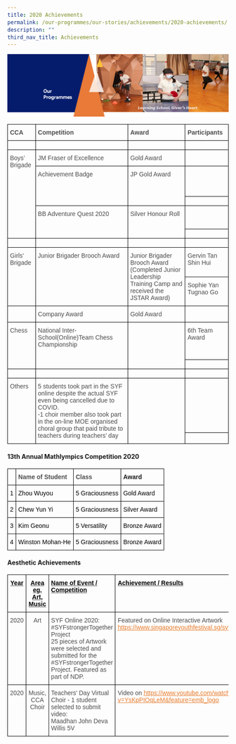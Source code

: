 ```yaml
---
title: 2020 Achievements
permalink: /our-programmes/our-stories/achievements/2020-achievements/
description: ""
third_nav_title: Achievements
---
```

<img src="/images/OurProgrammes.png">
<style type="text/css">
.tg  {border-collapse:collapse;border-spacing:0;}
.tg td{border-color:black;border-style:solid;border-width:1px;font-family:Arial, sans-serif;font-size:14px;
  overflow:hidden;padding:10px 5px;word-break:normal;}
.tg th{border-color:black;border-style:solid;border-width:1px;font-family:Arial, sans-serif;font-size:14px;
  font-weight:normal;overflow:hidden;padding:10px 5px;word-break:normal;}
.tg .tg-q6nq{color:#4C4C4C;text-align:left;vertical-align:top}
.tg .tg-gpqx{color:#4C4C4C;font-weight:bold;text-align:left;vertical-align:top}
</style>
<table class="tg">
<thead>
  <tr>
    <th class="tg-gpqx">CCA</th>
    <th class="tg-gpqx">Competition</th>
    <th class="tg-gpqx">Award</th>
    <th class="tg-gpqx">Participants</th>
  </tr>
</thead>
<tbody>
  <tr>
    <td class="tg-gpqx"> </td>
    <td class="tg-gpqx"> </td>
    <td class="tg-gpqx"> </td>
    <td class="tg-gpqx"> </td>
  </tr>
  <tr>
    <td class="tg-q6nq" rowspan="5">Boys’ Brigade</td>
    <td class="tg-q6nq">JM Fraser of Excellence</td>
    <td class="tg-q6nq">Gold Award</td>
    <td class="tg-q6nq"> </td>
  </tr>
  <tr>
    <td class="tg-q6nq" rowspan="2">Achievement Badge</td>
    <td class="tg-q6nq" rowspan="2">JP Gold Award</td>
    <td class="tg-q6nq"> <br> <br> <br> </td>
  </tr>
  <tr>
    <td class="tg-q6nq"> </td>
  </tr>
  <tr>
    <td class="tg-q6nq" rowspan="2">BB Adventure Quest 2020</td>
    <td class="tg-q6nq" rowspan="2">Silver Honour Roll</td>
    <td class="tg-q6nq"> <br> <br> </td>
  </tr>
  <tr>
    <td class="tg-q6nq"> </td>
  </tr>
  <tr>
    <td class="tg-q6nq"> </td>
    <td class="tg-q6nq"> </td>
    <td class="tg-q6nq"> </td>
    <td class="tg-q6nq"> </td>
  </tr>
  <tr>
    <td class="tg-q6nq" rowspan="2">Girls’ Brigade</td>
    <td class="tg-q6nq" rowspan="2">Junior Brigader Brooch Award</td>
    <td class="tg-q6nq" rowspan="2">Junior Brigader Brooch Award<br>(Completed Junior Leadership Training Camp and received the JSTAR Award)</td>
    <td class="tg-q6nq">Gervin Tan Shin Hui</td>
  </tr>
  <tr>
    <td class="tg-q6nq">Sophie Yan Tugnao Go</td>
  </tr>
  <tr>
    <td class="tg-q6nq"> </td>
    <td class="tg-q6nq">Company Award</td>
    <td class="tg-q6nq">Gold Award</td>
    <td class="tg-q6nq"> </td>
  </tr>
  <tr>
    <td class="tg-q6nq" rowspan="2">Chess</td>
    <td class="tg-q6nq" rowspan="2">National Inter-School(Online)Team Chess Championship<br> </td>
    <td class="tg-q6nq" rowspan="2"> <br></td>
    <td class="tg-q6nq">6th Team Award<br> <br> <br> </td>
  </tr>
  <tr>
    <td class="tg-q6nq"> </td>
  </tr>
  <tr>
    <td class="tg-q6nq"> </td>
    <td class="tg-q6nq"> </td>
    <td class="tg-q6nq"> </td>
    <td class="tg-q6nq"> </td>
  </tr>
  <tr>
    <td class="tg-q6nq" rowspan="2">Others</td>
    <td class="tg-q6nq" rowspan="2">5 students took part in the SYF online despite the actual SYF even being cancelled due to COVID.<br>-1 choir member also took part in the on-line MOE organised choral group that paid tribute to teachers during teachers’ day</td>
    <td class="tg-q6nq" rowspan="2"> <br></td>
    <td class="tg-q6nq"> <br> <br> <br> <br> <br> </td>
  </tr>
  <tr>
    <td class="tg-q6nq"> </td>
  </tr>
</tbody>
</table>
<h4><strong>13th Annual Mathlympics Competition 2020</strong></h4>
<style type="text/css">
.tg  {border-collapse:collapse;border-spacing:0;}
.tg td{border-color:black;border-style:solid;border-width:1px;font-family:Arial, sans-serif;font-size:14px;
  overflow:hidden;padding:10px 5px;word-break:normal;}
.tg th{border-color:black;border-style:solid;border-width:1px;font-family:Arial, sans-serif;font-size:14px;
  font-weight:normal;overflow:hidden;padding:10px 5px;word-break:normal;}
.tg .tg-q6nq{color:#4C4C4C;text-align:left;vertical-align:top}
.tg .tg-1wig{font-weight:bold;text-align:left;vertical-align:top}
.tg .tg-gpqx{color:#4C4C4C;font-weight:bold;text-align:left;vertical-align:top}
</style>
<table class="tg">
<thead>
  <tr>
    <th class="tg-gpqx"></th>
    <th class="tg-gpqx">Name of Student</th>
    <th class="tg-gpqx">Class</th>
    <th class="tg-1wig">Award</th>
  </tr>
</thead>
<tbody>
  <tr>
    <td class="tg-q6nq"><span style="color:black">1</span></td>
    <td class="tg-q6nq"><span style="color:black">Zhou Wuyou</span></td>
    <td class="tg-q6nq"><span style="color:black">5 Graciousness</span></td>
    <td class="tg-q6nq"><span style="color:black">Gold Award</span></td>
  </tr>
  <tr>
    <td class="tg-q6nq"><span style="color:black">2</span></td>
    <td class="tg-q6nq"><span style="color:black">Chew Yun Yi</span></td>
    <td class="tg-q6nq"><span style="color:black">5 Graciousness</span></td>
    <td class="tg-q6nq"><span style="color:black">Silver Award</span></td>
  </tr>
  <tr>
    <td class="tg-q6nq"><span style="color:black">3</span></td>
    <td class="tg-q6nq"><span style="color:black">Kim Geonu</span></td>
    <td class="tg-q6nq"><span style="color:black">5 Versatility</span></td>
    <td class="tg-q6nq"><span style="color:black">Bronze Award</span></td>
  </tr>
  <tr>
    <td class="tg-q6nq"><span style="color:black">4</span></td>
    <td class="tg-q6nq"><span style="color:black">Winston Mohan-He</span></td>
    <td class="tg-q6nq"><span style="color:black">5 Graciousness</span></td>
    <td class="tg-q6nq"><span style="color:black">Bronze Award</span></td>
  </tr>
</tbody>
</table>
<h4><strong>Aesthetic Achievements</strong></h4>
<style type="text/css">
.tg  {border-collapse:collapse;border-spacing:0;}
.tg td{border-color:black;border-style:solid;border-width:1px;font-family:Arial, sans-serif;font-size:14px;
  overflow:hidden;padding:10px 5px;word-break:normal;}
.tg th{border-color:black;border-style:solid;border-width:1px;font-family:Arial, sans-serif;font-size:14px;
  font-weight:normal;overflow:hidden;padding:10px 5px;word-break:normal;}
.tg .tg-q6nq{color:#4C4C4C;text-align:left;vertical-align:top}
.tg .tg-jvn1{color:#4C4C4C;font-weight:bold;text-align:left;text-decoration:underline;vertical-align:top}
.tg .tg-8dwo{color:#4C4C4C;text-align:center;vertical-align:top}
.tg .tg-cjvl{color:#4C4C4C;font-weight:bold;text-align:center;text-decoration:underline;vertical-align:top}
</style>
<table class="tg">
<thead>
  <tr>
    <th class="tg-cjvl"><span style="color:black">Year</span></th>
    <th class="tg-cjvl"><span style="color:black">Area eg. Art, Music</span></th>
    <th class="tg-jvn1"><span style="color:black">Name of Event / Competition</span></th>
    <th class="tg-jvn1"><span style="color:black">Achievement / Results</span></th>
  </tr>
</thead>
<tbody>
  <tr>
    <td class="tg-8dwo">2020</td>
    <td class="tg-8dwo">Art</td>
    <td class="tg-q6nq">SYF Online 2020: #SYFstrongerTogether Project<br>25 pieces of Artwork were selected and submitted for the #SYFstrongerTogether Project. Featured as part of NDP.</td>
    <td class="tg-q6nq">Featured on Online Interactive Artwork <a href="https://www.singaporeyouthfestival.sg/syf/public/"><span style="text-decoration:underline;color:#E77A2A">https://www.singaporeyouthfestival.sg/syf/public/</span></a></td>
  </tr>
  <tr>
    <td class="tg-8dwo">2020</td>
    <td class="tg-8dwo">Music, CCA Choir</td>
    <td class="tg-q6nq">Teachers' Day Virtual Choir - 1 student selected to submit video:<br>Maadhan John Deva Willis 5V</td>
    <td class="tg-q6nq">Video on <a href="https://www.youtube.com/watch?v=YsKpPIOqLeM&feature=emb_logo"><span style="text-decoration:underline;color:#E77A2A">https://www.youtube.com/watch?v=YsKpPIOqLeM&amp;feature=emb_logo</span></a></td>
  </tr>
</tbody>
</table>